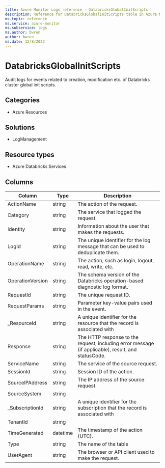 ```yaml
---
title: Azure Monitor Logs reference - DatabricksGlobalInitScripts
description: Reference for DatabricksGlobalInitScripts table in Azure Monitor Logs.
ms.topic: reference
ms.service: azure-monitor
ms.subservice: logs
ms.author: bwren
author: bwren
ms.date: 12/8/2022
---
```


# DatabricksGlobalInitScripts

 Audit logs for events related to creation, modification etc. of Databricks cluster global init scripts.

## Categories

- Azure Resources
## Solutions

- LogManagement
## Resource types

- Azure Databricks Services




## Columns

| Column | Type | Description |
| --- | --- | --- |
| ActionName | string | The action of the request. |
| Category | string | The service that logged the request. |
| Identity | string | Information about the user that makes the requests. |
| LogId | string | The unique identifier for the log message that can be used to deduplicate them. |
| OperationName | string | The action, such as login, logout, read, write, etc. |
| OperationVersion | string | The schema version of the Databricks operation-based diagnostic log format. |
| RequestId | string | The unique request ID. |
| RequestParams | string | Parameter key-value pairs used in the event. |
| _ResourceId | string | A unique identifier for the resource that the record is associated with |
| Response | string | The HTTP response to the request, including error message (if applicable), result, and statusCode. |
| ServiceName | string | The service of the source request. |
| SessionId | string | Session ID of the action. |
| SourceIPAddress | string | The IP address of the source request. |
| SourceSystem | string |  |
| _SubscriptionId | string | A unique identifier for the subscription that the record is associated with |
| TenantId | string |  |
| TimeGenerated | datetime | The timestamp of the action (UTC). |
| Type | string | The name of the table |
| UserAgent | string | The browser or API client used to make the request. |
